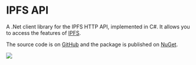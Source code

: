 # IPFS API

A .Net client library for the IPFS HTTP API, implemented in C#. It allows you to access the features of [IPFS](https://ipfs.io/).

The source code is on [GitHub](https://github.com/richardschneider/net-ipfs-http-client) and the 
package is published on [NuGet](https://www.nuget.org/packages/Ipfs.Http).

![](https://ipfs.io/ipfs/QmQJ68PFMDdAsgCZvA1UVzzn18asVcf7HVvCDgpjiSCAse)
